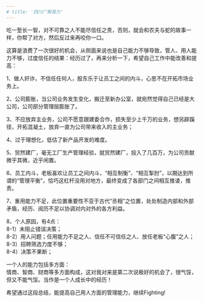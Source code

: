 ```yaml
---
# title: '四川广聚其力'
---
```

吃一堑长一智，对不可靠之人不能尽信任之责，否则，就会和农夫与蛇的故事一样，你帮了对方，然后反过来再咬你一口。  

这算是浪费了一次很好的机会，从侧面来说也是自己能力不够导致，管人、用人能力不够，过度信任的结果：经历过了，再来分析一下，希望自己工作中能改善和提高：

1、做人奸诈，不信任任何人，股东乐于让员工之间的内斗，心思不在开拓市场业务上。

2、公司膨胀，当公司业务发生变化，搬迁至新办公室，就宛然觉得自己已经是大公司，公司部分管理层膨胀了。

3、不应放弃主业务，公司不愿意跟建委合作，损失至少上千万的业务，想另辟蹊径，开拓混凝土，放弃一直为公司带来收入的主业务；

4、过于理想化，低估了新产品开发的难度。

5、贸然建厂，毫无工厂生产管理经验，就贸然建厂，投入了几百万，为公司贡献微乎其微，近乎闲置。

6、员工内斗，老板喜欢让员工之间内斗，“相互制衡”、“相互掣肘”，以期达到所谓的“管理平衡”，恰巧这杠杆没用对地方，最终变成了各部门之间相互推诿，推责。

7、重用能力不足，此位置重要性不亚于古代“丞相”之位置，处处制造内部和外部矛盾，经历、阅历不足以协调对内对外的各方利益。

8、个人原因，有4点：  
8-1）未阻止错误决策；  
8-2）用人问题；任用能力不足之人、信任不可信任之人、放任老板“心腹”之人；  
8-3）招聘筛选力度不够；  
8-4）决策不果断；  

<!-- 所以在离职前就有人立刻站到老板一边。并被针对，且欠薪不发。 -->

一个人的能力包括多方面：  
情商、智商、财商等多方面构成，这对我对来是第二次说极好的机会了，很气馁，但又不能气馁。当作是一个人成长中的经历！

希望通过这段总结，能提高自己用人方面的管理能力，继续Fighting!